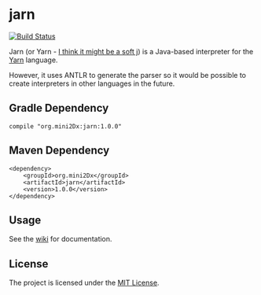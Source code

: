 jarn 
==========================

[![Build Status](https://travis-ci.org/mini2Dx/jarn.svg?branch=master)](https://travis-ci.org/mini2Dx/jarn)

Jarn (or Yarn - [I think it might be a soft j](https://www.youtube.com/watch?v=-OQ4wmqt7po)) is a Java-based interpreter for the [Yarn](https://github.com/infiniteammoinc/Yarn) language.

However, it uses ANTLR to generate the parser so it would be possible to create interpreters in other languages in the future.

Gradle Dependency
--------------------------

```
compile "org.mini2Dx:jarn:1.0.0"
```

Maven Dependency
--------------------------

```
<dependency>
    <groupId>org.mini2Dx</groupId>
    <artifactId>jarn</artifactId>
    <version>1.0.0</version>
</dependency>
```

Usage
--------------------------
See the [wiki](https://github.com/mini2Dx/jarn/wiki) for documentation.

License
--------------------------
The project is licensed under the [MIT License](https://github.com/mini2Dx/jarn/blob/master/LICENSE).
